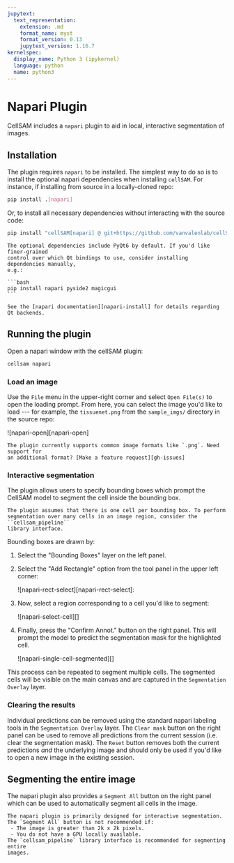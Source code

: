 ```yaml
---
jupytext:
  text_representation:
    extension: .md
    format_name: myst
    format_version: 0.13
    jupytext_version: 1.16.7
kernelspec:
  display_name: Python 3 (ipykernel)
  language: python
  name: python3
---
```


# Napari Plugin

CellSAM includes a ``napari`` plugin to aid in local, interactive segmentation
of images.

## Installation

The plugin requires ``napari`` to be installed.
The simplest way to do so is to install the optional napari dependencies when
installing ``cellSAM``.
For instance, if installing from source in a locally-cloned repo:

```bash
pip install .[napari]
```

Or, to install all necessary dependencies without interacting with the source
code:

```bash
pip install "cellSAM[napari] @ git+https://github.com/vanvalenlab/cellSAM@master"
```

````{note}
The optional dependencies include PyQt6 by default. If you'd like finer-grained
control over which Qt bindings to use, consider installing dependencies manually,
e.g.:

```bash
pip install napari pyside2 magicgui
```

See the [napari documentation][napari-install] for details regarding Qt backends.
````

[napari-install]: https://napari.org/stable/tutorials/fundamentals/installation.html#choosing-a-different-qt-backend

## Running the plugin

Open a napari window with the cellSAM plugin:

```bash
cellsam napari
```

### Load an image

Use the `File` menu in the upper-right corner and select `Open File(s)` to
open the loading prompt.
From here, you can select the image you'd like to load --- for example,
the `tissuenet.png` from the ``sample_imgs/`` directory in the source repo:

![napari-open][napari-open]

```{note}
The plugin currently supports common image formats like `.png`. Need support for
an additional format? [Make a feature request][gh-issues]
```

### Interactive segmentation

The plugin allows users to specify bounding boxes which prompt the CellSAM
model to segment the cell inside the bounding box.

```{note}
The plugin assumes that there is one cell per bounding box. To perform
segmentation over many cells in an image region, consider the ``cellsam_pipeline``
library interface.
```

Bounding boxes are drawn by:

1. Select the "Bounding Boxes" layer on the left panel.
2. Select the "Add Rectangle" option from the tool panel in the upper left corner:

   ![napari-rect-select][napari-rect-select]:

3. Now, select a region corresponding to a cell you'd like to segment:

   ![napari-select-cell][]

4. Finally, press the "Confirm Annot." button on the right panel. This will
   prompt the model to predict the segmentation mask for the highlighted cell.

   ![napari-single-cell-segmented][]

This process can be repeated to segment multiple cells.
The segmented cells will be visible on the main canvas and are captured in the
`Segmentation Overlay` layer.

### Clearing the results

Individual predictions can be removed using the standard napari labeling tools
in the `Segmentation Overlay` layer.
The `Clear mask` button on the right panel can be used to remove all predictions
from the current session (i.e. clear the segmentation mask).
The `Reset` button removes both the current predictions *and* the underlying
image and should only be used if you'd like to open a new image in the existing
session.

## Segmenting the entire image

The napari plugin also provides a `Segment All` button on the right panel which
can be used to automatically segment all cells in the image.

```{caution}
The napari plugin is primarily designed for interactive segmentation.
The `Segment All` button is not recommended if:
 - The image is greater than 2k x 2k pixels.
 - You do not have a GPU locally available.
The `cellsam_pipeline` library interface is recommended for segmenting entire
images.
```
